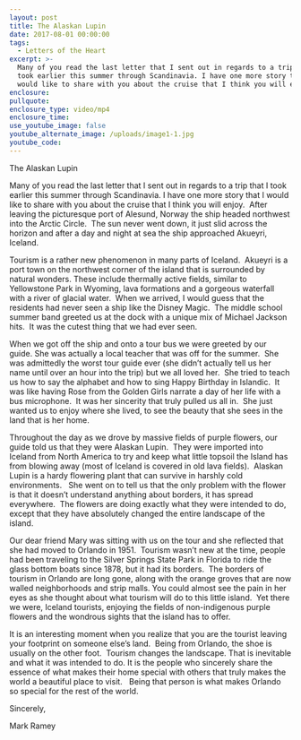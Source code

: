 ```yaml
---
layout: post
title: The Alaskan Lupin
date: 2017-08-01 00:00:00
tags:
  - Letters of the Heart
excerpt: >-
  Many of you read the last letter that I sent out in regards to a trip that I
  took earlier this summer through Scandinavia. I have one more story that I
  would like to share with you about the cruise that I think you will enjoy.
enclosure:
pullquote:
enclosure_type: video/mp4
enclosure_time:
use_youtube_image: false
youtube_alternate_image: /uploads/image1-1.jpg
youtube_code:
---
```


The Alaskan Lupin

Many of you read the last letter that I sent out in regards to a trip that I took earlier this summer through Scandinavia. I have one more story that I would like to share with you about the cruise that I think you will enjoy.&nbsp; After leaving the picturesque port of Alesund, Norway the ship headed northwest into the Arctic Circle.&nbsp; The sun never went down, it just slid across the horizon and after a day and night at sea the ship approached Akueyri, Iceland.&nbsp;&nbsp;

Tourism is a rather new phenomenon in many parts of Iceland.&nbsp; Akueyri is a port town on the northwest corner of the island that is surrounded by natural wonders. These include thermally active fields, similar to Yellowstone Park in Wyoming, lava formations and a gorgeous waterfall with a river of glacial water.&nbsp; When we arrived, I would guess that the residents had never seen a ship like the Disney Magic.&nbsp; The middle school summer band greeted us at the dock with a unique mix of Michael Jackson hits.&nbsp; It was the cutest thing that we had ever seen.&nbsp;

When we got off the ship and onto a tour bus we were greeted by our guide. She was actually a local teacher that was off for the summer.&nbsp; She was admittedly the worst tour guide ever (she didn’t actually tell us her name until over an hour into the trip) but we all loved her.&nbsp; She tried to teach us how to say the alphabet and how to sing Happy Birthday in Islandic.&nbsp; It was like having Rose from the Golden Girls narrate a day of her life with a bus microphone.&nbsp; It was her sincerity that truly pulled us all in.&nbsp; She just wanted us to enjoy where she lived, to see the beauty that she sees in the land that is her home.&nbsp;&nbsp;

Throughout the day as we drove by massive fields of purple flowers, our guide told us that they were Alaskan Lupin.&nbsp; They were imported into Iceland from North America to try and keep what little topsoil the Island has from blowing away (most of Iceland is covered in old lava fields).&nbsp; Alaskan Lupin is a hardy flowering plant that can survive in harshly cold environments. &nbsp; She went on to tell us that the only problem with the flower is that it doesn’t understand anything about borders, it has spread everywhere.&nbsp; The flowers are doing exactly what they were intended to do, except that they have absolutely changed the entire landscape of the island.&nbsp;

Our dear friend Mary was sitting with us on the tour and she reflected that she had moved to Orlando in 1951.&nbsp; Tourism wasn’t new at the time, people had been traveling to the Silver Springs State Park in Florida to ride the glass bottom boats since 1878, but it had its borders.&nbsp; The borders of tourism in Orlando are long gone, along with the orange groves that are now walled neighborhoods and strip malls. You could almost see the pain in her eyes as she thought about what tourism will do to this little island.&nbsp; Yet there we were, Iceland tourists, enjoying the fields of non-indigenous purple flowers and the wondrous sights that the island has to offer.

It is an interesting moment when you realize that you are the tourist leaving your footprint on someone else’s land.&nbsp; Being from Orlando, the shoe is usually on the other foot.&nbsp; Tourism changes the landscape. That is inevitable and what it was intended to do. It is the people who sincerely share the essence of what makes their home special with others that truly makes the world a beautiful place to visit. &nbsp; Being that person is what makes Orlando so special for the rest of the world.&nbsp;

Sincerely,

Mark Ramey&nbsp;